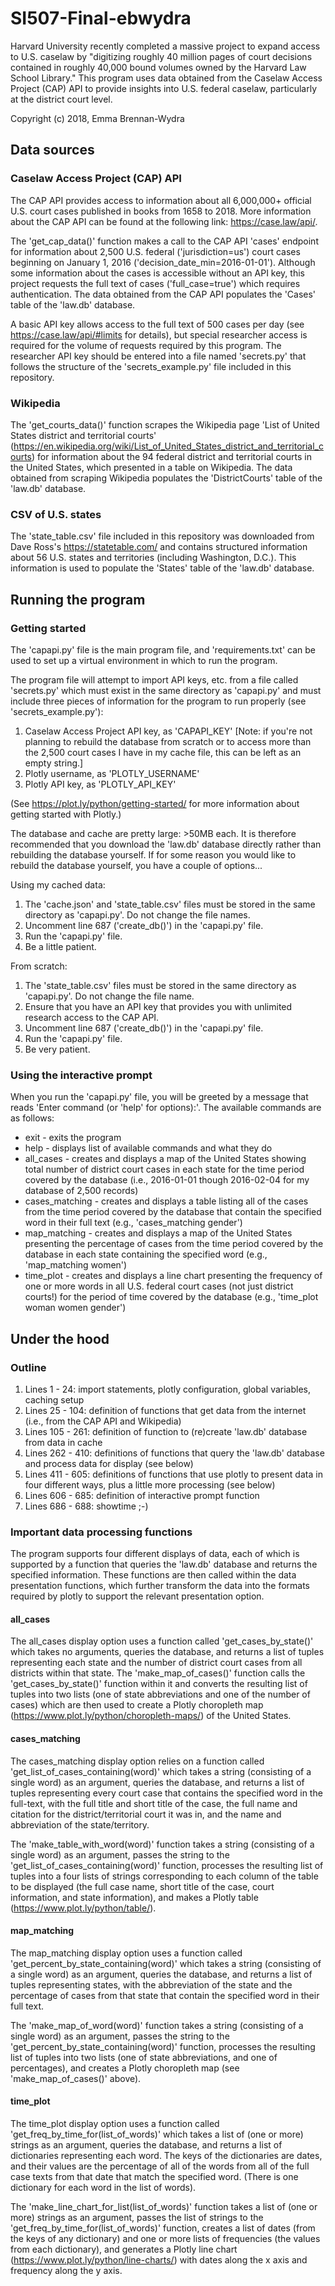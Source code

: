 # SI507-Final-ebwydra

Harvard University recently completed a massive project to expand access to U.S. caselaw by "digitizing roughly 40 million pages of court decisions contained in roughly 40,000 bound volumes owned by the Harvard Law School Library." This program uses data obtained from the Caselaw Access Project (CAP) API to provide insights into U.S. federal caselaw, particularly at the district court level.

Copyright (c) 2018, Emma Brennan-Wydra

## Data sources

### Caselaw Access Project (CAP) API

The CAP API provides access to information about all 6,000,000+ official U.S. court cases published in books from 1658 to 2018. More information about the CAP API can be found at the following link: https://case.law/api/.

The 'get_cap_data()' function makes a call to the CAP API 'cases' endpoint for information about 2,500 U.S. federal ('jurisdiction=us') court cases beginning on January 1, 2016 ('decision_date_min=2016-01-01'). Although some information about the cases is accessible without an API key, this project requests the full text of cases ('full_case=true') which requires authentication. The data obtained from the CAP API populates the 'Cases' table of the 'law.db' database.

A basic API key allows access to the full text of 500 cases per day (see https://case.law/api/#limits for details), but special researcher access is required for the volume of requests required by this program. The researcher API key should be entered into a file named 'secrets.py' that follows the structure of the 'secrets_example.py' file included in this repository.

### Wikipedia

The 'get_courts_data()' function scrapes the Wikipedia page 'List of United States district and territorial courts' (https://en.wikipedia.org/wiki/List_of_United_States_district_and_territorial_courts) for information about the 94 federal district and territorial courts in the United States, which presented in a table on Wikipedia. The data obtained from scraping Wikipedia populates the 'DistrictCourts' table of the 'law.db' database.

### CSV of U.S. states

The 'state_table.csv' file included in this repository was downloaded from Dave Ross's https://statetable.com/ and contains structured information about 56 U.S. states and territories (including Washington, D.C.). This information is used to populate the 'States' table of the 'law.db' database.

## Running the program

### Getting started

The 'capapi.py' file is the main program file, and 'requirements.txt' can be used to set up a virtual environment in which to run the program.

The program file will attempt to import API keys, etc. from a file called 'secrets.py' which must exist in the same directory as 'capapi.py' and must include three pieces of information for the program to run properly (see 'secrets_example.py'):

1) Caselaw Access Project API key, as 'CAPAPI_KEY' [Note: if you're not planning to rebuild the database from scratch or to access more than the 2,500 court cases I have in my cache file, this can be left as an empty string.]
2) Plotly username, as 'PLOTLY_USERNAME'
3) Plotly API key, as 'PLOTLY_API_KEY'

(See https://plot.ly/python/getting-started/ for more information about getting started with Plotly.)

The database and cache are pretty large: >50MB each. It is therefore recommended that you download the 'law.db' database directly rather than rebuilding the database yourself. If for some reason you would like to rebuild the database yourself, you have a couple of options...

Using my cached data:
1) The 'cache.json' and 'state_table.csv' files must be stored in the same directory as 'capapi.py'. Do not change the file names.
2) Uncomment line 687 ('create_db()') in the 'capapi.py' file.
3) Run the 'capapi.py' file.
4) Be a little patient.

From scratch:
1) The 'state_table.csv' files must be stored in the same directory as 'capapi.py'. Do not change the file name.
2) Ensure that you have an API key that provides you with unlimited research access to the CAP API.
3) Uncomment line 687 ('create_db()') in the 'capapi.py' file.
4) Run the 'capapi.py' file.
5) Be very patient.

### Using the interactive prompt

When you run the 'capapi.py' file, you will be greeted by a message that reads 'Enter command (or 'help' for options):'. The available commands are as follows:
* exit - exits the program
* help - displays list of available commands and what they do
* all_cases - creates and displays a map of the United States showing total number of district court cases in each state for the time period covered by the database (i.e., 2016-01-01 though 2016-02-04 for my database of 2,500 records)
* cases_matching <word> - creates and displays a table listing all of the cases from the time period covered by the database that contain the specified word in their full text (e.g., 'cases_matching gender')
* map_matching <word> - creates and displays a map of the United States presenting the percentage of cases from the time period covered by the database in each state containing the specified word (e.g., 'map_matching women')
* time_plot <word or list of words> - creates and displays a line chart presenting the frequency of one or more words in all U.S. federal court cases (not just district courts!) for the period of time covered by the database (e.g., 'time_plot woman women gender')

## Under the hood

### Outline
1. Lines 1 - 24: import statements, plotly configuration, global variables, caching setup
2. Lines 25 - 104: definition of functions that get data from the internet (i.e., from the CAP API and Wikipedia)
3. Lines 105 - 261: definition of function to (re)create 'law.db' database from data in cache
4. Lines 262 - 410: definitions of functions that query the 'law.db' database and process data for display (see below)
5. Lines 411 - 605: definitions of functions that use plotly to present data in four different ways, plus a little more processing (see below)
6. Lines 606 - 685: definition of interactive prompt function
7. Lines 686 - 688: showtime ;-)

### Important data processing functions

The program supports four different displays of data, each of which is supported by a function that queries the 'law.db' database and returns the specified information. These functions are then called within the data presentation functions, which further transform the data into the formats required by plotly to support the relevant presentation option.

#### all_cases

The all_cases display option uses a function called 'get_cases_by_state()' which takes no arguments, queries the database, and returns a list of tuples representing each state and the number of district court cases from all districts within that state. The 'make_map_of_cases()' function calls the 'get_cases_by_state()' function within it and converts the resulting list of tuples into two lists (one of state abbreviations and one of the number of cases) which are then used to create a Plotly choropleth map (https://www.plot.ly/python/choropleth-maps/) of the United States.

#### cases_matching <word>

The cases_matching display option relies on a function called 'get_list_of_cases_containing(word)' which takes a string (consisting of a single word) as an argument, queries the database, and returns a list of tuples representing every court case that contains the specified word in the full-text, with the full title and short title of the case, the full name and citation for the district/territorial court it was in, and the name and abbreviation of the state/territory.

The 'make_table_with_word(word)' function takes a string (consisting of a single word) as an argument, passes the string to the 'get_list_of_cases_containing(word)' function, processes the resulting list of tuples into a four lists of strings corresponding to each column of the table to be displayed (the full case name, short title of the case, court information, and state information), and makes a Plotly table (https://www.plot.ly/python/table/).

#### map_matching <word>

The map_matching display option uses a function called 'get_percent_by_state_containing(word)' which takes a string (consisting of a single word) as an argument, queries the database, and returns a list of tuples representing states, with the abbreviation of the state and the percentage of cases from that state that contain the specified word in their full text.

The 'make_map_of_word(word)' function takes a string (consisting of a single word) as an argument, passes the string to the 'get_percent_by_state_containing(word)' function, processes the resulting list of tuples into two lists (one of state abbreviations, and one of percentages), and creates a Plotly choropleth map (see 'make_map_of_cases()' above).

#### time_plot <word or list of words>

The time_plot display option uses a function called 'get_freq_by_time_for(list_of_words)' which takes a list of (one or more) strings as an argument, queries the database, and returns a list of dictionaries representing each word. The keys of the dictionaries are dates, and their values are the percentage of all of the words from all of the full case texts from that date that match the specified word. (There is one dictionary for each word in the list of words).

The 'make_line_chart_for_list(list_of_words)' function takes a list of (one or more) strings as an argument, passes the list of strings to the 'get_freq_by_time_for(list_of_words)' function, creates a list of dates (from the keys of any dictionary) and one or more lists of frequencies (the values from each dictionary), and generates a Plotly line chart (https://www.plot.ly/python/line-charts/) with dates along the x axis and frequency along the y axis.
